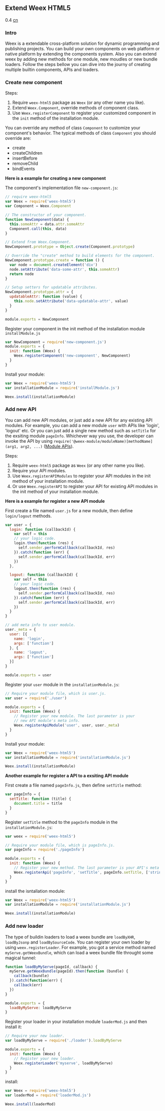 ## Extend Weex HTML5
<span class="weex-version">0.4</span>
<a href="https://github.com/weexteam/article/issues/11"  class="weex-translate">cn</a>

### Intro

Weex is a extendable cross-platform solution for dynamic programming and publishing projects. You can build your own components on web platform or native platform by extending the components system. Also you can extend weex by adding new methods for one module, new moudles or new bundle loaders. Follow the steps bellow you can dive into the journy of creating multiple builtin components, APIs and loaders.

### Create new component

Steps:

1. Require `weex-html5` package as `Weex` (or any other name you like).
2. Extend `Weex.Component`, override methods of component class.
3. Use `Weex.registerComponent` to register your customized component in the `init` method of the installation module.

You can override any method of class `Component` to customize your component's behavior. The typical methods of class `Component` you should override are:

* create
* createChildren
* insertBefore
* removeChild
* bindEvents

**Here is a example for creating a new component**

The component's implementation file `new-component.js`:

```javascript
// require weex-html5
var Weex = require('weex-html5')
var Component = Weex.Component

// The constructor of your component.
function NewComponent(data) {
  this.someAttr = data.attr.someAttr
  Component.call(this, data)
}

// Extend from Weex.Component.
NewComponent.prototype = Object.create(Component.prototype)

// Override the "create" method to build elements for the component.
NewComponent.prototype.create = function () {
  var node = document.createElement('div')
  node.setAttribute('data-some-attr', this.someAttr)
  return node
}

// Setup setters for updatable attributes.
NewComponent.prototype.attr = {
  updatableAttr: function (value) {
    this.node.setAttribute('data-updatable-attr', value)
  }
}

module.exports = NewComponent
```

Register your component in the init method of the installation module `installModule.js`

```javascript
var NewComponent = require('new-component.js')
module.exports = {
  init: function (Weex) {
    Weex.registerComponent('new-component', NewComponent)
  }
}
```

Install your module:

```javascript
var Weex = require('weex-html5')
var installationModule = require('installModule.js')

Weex.install(installationModule)
```

### Add new API

You can add new API modules, or just add a new API for any existing API modules. For example, you can add a new module `user` with APIs like 'login', 'logout' etc. Or you can just add a single new method such as `setTitle` for the exsiting module `pageInfo`. Whichever way you use, the developer can invoke the API by using `require('@weex-module/moduleName)[methodName](arg1, arg2, ...)` ([Module APIs](../references/api.md)).

Steps:

1. Require `weex-html5` package as `Weex` (or any other name you like).
2. Require your API modules.
3. Use `Weex.registerAPIModules` to register your API modules in the init method of your installation module.
4. Or use `Weex.registerAPI` to register your API for existing API modules in the init method of your installation module.

**Here is a example for register a new API module**

First create a file named `user.js` for a new module, then define `login/logout` methods.

```javascript
var user = {
  login: function (callbackId) {
    var self = this
    // your logic code.
    login.then(function (res) {
      self.sender.performCallback(callbackId, res)
    }).catch(function (err) {
      self.sender.performCallback(callbackId, err)
    })
  },

  logout: function (callbackId) {
    var self = this
    // your logic code.
    logout.then(function (res) {
      self.sender.performCallback(callbackId, res)
    }).catch(function (err) {
      self.sender.performCallback(callbackId, err)
    })
  }
}

// add meta info to user module.
user._meta = {
  user: [{
    name: 'login',
    args: ['function']
  }, {
    name: 'logout',
    args: ['function']
  }]
}

module.exports = user
```

Register your `user` module in the `installationModule.js`:

```javascript
// Require your module file, which is user.js.
var user = require('./user')

module.exports = {
  init: function (Weex) {
    // Register your new module. The last parameter is your
    // new API module's meta info.
    Weex.registerApiModule('user', user, user._meta)
  }
}
```

Install your module:

```javascript
var Weex = require('weex-html5')
var installationModule = require('installationModule.js')

Weex.install(installationModule)
```


**Another example for register a API to a exsiting API module**

First create a file named `pageInfo.js`, then define `setTitle` method:

```javascript
var pageInfo = {
  setTitle: function (title) {
    document.title = title
  }
}
```

Register `setTitle` method to the `pageInfo` module in the `installationModule.js`:

```javascript
var weex = require('weex-html5')

// Require your module file, which is pageInfo.js.
var pageInfo = require('./pageInfo')

module.exports = {
  init: function (Weex) {
    // Register your new method. The last parameter is your API's meta info.
    Weex.registerApi('pageInfo', 'setTitle', pageInfo.setTitle, ['string', 'string'])
  }
}
```

install the isntallation module:

```javascript
var Weex = require('weex-html5')
var installationModule = require('installationModule.js')

Weex.install(installationModule)
```

### Add new loader

The type of buildin loaders to load a weex bundle are `loadByXHR`, `loadByJsonp` and `loadBySourceCode`. You can register your own loader by using `weex.registerLoader`. For example, you got a service method named `myServe.getWeexBundle`, which can load a weex bundle file throught some magical tunnel:

```javascript
function loadByMyServe(pageId, callback) {
  myServe.getWeexBundle(pageId).then(function (bundle) {
    callback(bundle)
  }).catch(function(err) {
    callback(err)
  })
}

module.exports = {
  loadByMyServe: loadByMyServe
}
```

Register your loader in your installation module `loaderMod.js` and then install it:

```javascript
// Require your new loader.
var loadByMyServe = require('./loader').loadByMyServe

module.exports = {
  init: function (Weex) {
    // Register your new loader.
    Weex.registerLoader('myserve', loadByMyServe)
  }
}
```

install:

```javascript
var Weex = require('weex-html5')
var loaderMod = require('loaderMod.js')

Weex.install(loaderMod)
```




